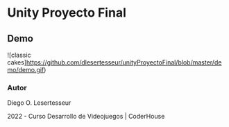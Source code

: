 # Unity Proyecto Final

## Demo

![classic cakes]https://github.com/dlesertesseur/unityProyectoFinal/blob/master/demo/demo.gif)

### Autor

Diego O. Lesertesseur

2022 - Curso Desarrollo de Videojuegos | CoderHouse
